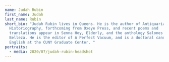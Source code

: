 ```yaml
---
name: Judah Rubin
first_name: Judah
last_name: Rubin
short_bio: "Judah Rubin lives in Queens. He is the author of Antiquarian
  Historiography, forthcoming from Oxeye Press, and recent poems and
  translations appear in Senna Hoy, Elderly, and the anthology Salones de
  Belleza. He is the editor of A Perfect Vacuum, and is a doctoral candidate in
  English at the CUNY Graduate Center. "
portraits:
  - media: 2020/07/judah-rubin-headshot
---
```

